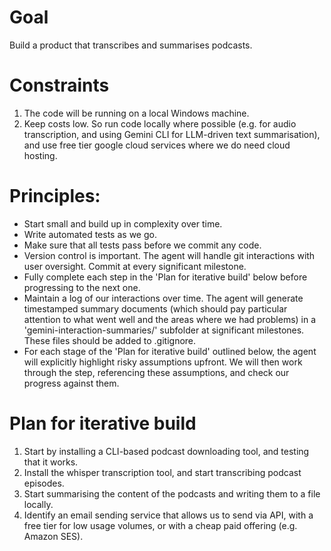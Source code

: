 # Goal 
Build a product that transcribes and summarises podcasts.

# Constraints
1. The code will be running on a local Windows machine.
2. Keep costs low. So run code locally where possible (e.g. for audio transcription, and using Gemini CLI for LLM-driven text summarisation), and use free tier google cloud services where we do need cloud hosting.

# Principles:
- Start small and build up in complexity over time.
- Write automated tests as we go.
- Make sure that all tests pass before we commit any code.
- Version control is important. The agent will handle git interactions with user oversight. Commit at every significant milestone.
- Fully complete each step in the 'Plan for iterative build' below before progressing to the next one.
- Maintain a log of our interactions over time. The agent will generate timestamped summary documents (which should pay particular attention to what went well and the areas where we had problems) in a 'gemini-interaction-summaries/' subfolder at significant milestones. These files should be added to .gitignore.
- For each stage of the 'Plan for iterative build' outlined below, the agent will explicitly highlight risky assumptions upfront. We will then work through the step, referencing these assumptions, and check our progress against them.

# Plan for iterative build
1. Start by installing a CLI-based podcast downloading tool, and testing that it works.
2. Install the whisper transcription tool, and start transcribing podcast episodes.
3. Start summarising the content of the podcasts and writing them to a file locally.
4. Identify an email sending service that allows us to send via API, with a free tier for low usage volumes, or with a cheap paid offering (e.g. Amazon SES).